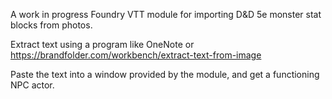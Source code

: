 A work in progress Foundry VTT module for importing D&D 5e monster stat blocks from photos.

Extract text using a program like OneNote or https://brandfolder.com/workbench/extract-text-from-image

Paste the text into a window provided by the module, and get a functioning NPC actor.
